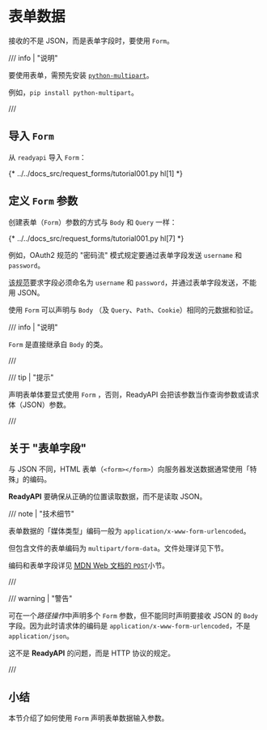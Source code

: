 # 表单数据

接收的不是 JSON，而是表单字段时，要使用 `Form`。

/// info | "说明"

要使用表单，需预先安装 <a href="https://github.com/Kludex/python-multipart" class="external-link" target="_blank">`python-multipart`</a>。

例如，`pip install python-multipart`。

///

## 导入 `Form`

从 `readyapi` 导入 `Form`：

{* ../../docs_src/request_forms/tutorial001.py hl[1] *}

## 定义 `Form` 参数

创建表单（`Form`）参数的方式与 `Body` 和 `Query` 一样：

{* ../../docs_src/request_forms/tutorial001.py hl[7] *}

例如，OAuth2 规范的 "密码流" 模式规定要通过表单字段发送 `username` 和 `password`。

<abbr title="specification">该规范</abbr>要求字段必须命名为 `username` 和 `password`，并通过表单字段发送，不能用 JSON。

使用 `Form` 可以声明与 `Body` （及 `Query`、`Path`、`Cookie`）相同的元数据和验证。

/// info | "说明"

`Form` 是直接继承自 `Body` 的类。

///

/// tip | "提示"

声明表单体要显式使用 `Form` ，否则，ReadyAPI 会把该参数当作查询参数或请求体（JSON）参数。

///

## 关于 "表单字段"

与 JSON 不同，HTML 表单（`<form></form>`）向服务器发送数据通常使用「特殊」的编码。

**ReadyAPI** 要确保从正确的位置读取数据，而不是读取 JSON。

/// note | "技术细节"

表单数据的「媒体类型」编码一般为 `application/x-www-form-urlencoded`。

但包含文件的表单编码为 `multipart/form-data`。文件处理详见下节。

编码和表单字段详见 <a href="https://developer.mozilla.org/zh-CN/docs/Web/HTTP/Methods/POST" class="external-link" target="_blank"><abbr title="Mozilla Developer Network">MDN</abbr> Web 文档的 <code>POST</code></a>小节。

///

/// warning | "警告"

可在一个*路径操作*中声明多个 `Form` 参数，但不能同时声明要接收 JSON 的 `Body` 字段。因为此时请求体的编码是 `application/x-www-form-urlencoded`，不是 `application/json`。

这不是 **ReadyAPI** 的问题，而是 HTTP 协议的规定。

///

## 小结

本节介绍了如何使用 `Form` 声明表单数据输入参数。
